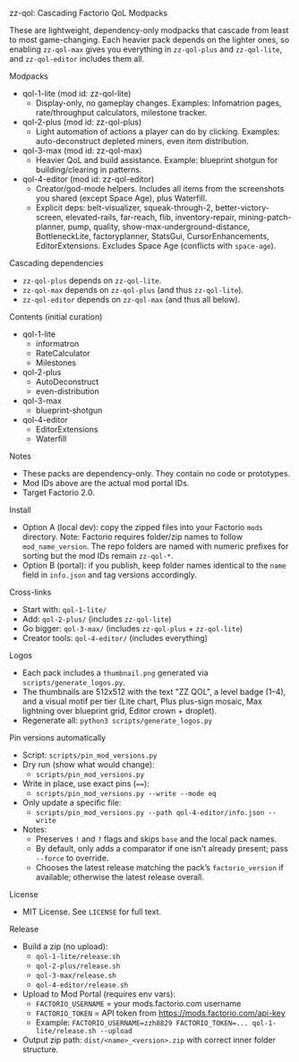 zz-qol: Cascading Factorio QoL Modpacks

These are lightweight, dependency-only modpacks that cascade from least to most game-changing. Each heavier pack depends on the lighter ones, so enabling `zz-qol-max` gives you everything in `zz-qol-plus` and `zz-qol-lite`, and `zz-qol-editor` includes them all.

Modpacks

- qol-1-lite (mod id: zz-qol-lite)
  - Display-only, no gameplay changes. Examples: Infomatrion pages, rate/throughput calculators, milestone tracker.
- qol-2-plus (mod id: zz-qol-plus)
  - Light automation of actions a player can do by clicking. Examples: auto-deconstruct depleted miners, even item distribution.
- qol-3-max (mod id: zz-qol-max)
  - Heavier QoL and build assistance. Example: blueprint shotgun for building/clearing in patterns.
- qol-4-editor (mod id: zz-qol-editor)
  - Creator/god-mode helpers. Includes all items from the screenshots you shared (except Space Age), plus Waterfill.
  - Explicit deps: belt-visualizer, squeak-through-2, better-victory-screen, elevated-rails, far-reach, flib, inventory-repair, mining-patch-planner, pump, quality, show-max-underground-distance, BottleneckLite, factoryplanner, StatsGui, CursorEnhancements, EditorExtensions. Excludes Space Age (conflicts with `space-age`).

Cascading dependencies

- `zz-qol-plus` depends on `zz-qol-lite`.
- `zz-qol-max` depends on `zz-qol-plus` (and thus `zz-qol-lite`).
- `zz-qol-editor` depends on `zz-qol-max` (and thus all below).

Contents (initial curation)

- qol-1-lite
  - informatron
  - RateCalculator
  - Milestones
- qol-2-plus
  - AutoDeconstruct
  - even-distribution
- qol-3-max
  - blueprint-shotgun
- qol-4-editor
  - EditorExtensions
  - Waterfill

Notes

- These packs are dependency-only. They contain no code or prototypes.
- Mod IDs above are the actual mod portal IDs.
- Target Factorio 2.0.

Install

- Option A (local dev): copy the zipped files into your Factorio `mods` directory. Note: Factorio requires folder/zip names to follow `mod_name_version`. The repo folders are named with numeric prefixes for sorting but the mod IDs remain `zz-qol-*`.
- Option B (portal): if you publish, keep folder names identical to the `name` field in `info.json` and tag versions accordingly.

Cross-links

- Start with: `qol-1-lite/`
- Add: `qol-2-plus/` (includes `zz-qol-lite`)
- Go bigger: `qol-3-max/` (includes `zz-qol-plus` + `zz-qol-lite`)
- Creator tools: `qol-4-editor/` (includes everything)

Logos

- Each pack includes a `thumbnail.png` generated via `scripts/generate_logos.py`.
- The thumbnails are 512x512 with the text "ZZ QOL", a level badge (1–4), and a visual motif per tier (Lite chart, Plus plus-sign mosaic, Max lightning over blueprint grid, Editor crown + droplet).
- Regenerate all: `python3 scripts/generate_logos.py`

Pin versions automatically

- Script: `scripts/pin_mod_versions.py`
- Dry run (show what would change):
  - `scripts/pin_mod_versions.py`
- Write in place, use exact pins (`==`):
  - `scripts/pin_mod_versions.py --write --mode eq`
- Only update a specific file:
  - `scripts/pin_mod_versions.py --path qol-4-editor/info.json --write`
- Notes:
  - Preserves `!` and `?` flags and skips `base` and the local pack names.
  - By default, only adds a comparator if one isn’t already present; pass `--force` to override.
  - Chooses the latest release matching the pack’s `factorio_version` if available; otherwise the latest release overall.

License

- MIT License. See `LICENSE` for full text.

Release

- Build a zip (no upload):
  - `qol-1-lite/release.sh`
  - `qol-2-plus/release.sh`
  - `qol-3-max/release.sh`
  - `qol-4-editor/release.sh`
- Upload to Mod Portal (requires env vars):
  - `FACTORIO_USERNAME` = your mods.factorio.com username
  - `FACTORIO_TOKEN` = API token from https://mods.factorio.com/api-key
  - Example: `FACTORIO_USERNAME=zzh8829 FACTORIO_TOKEN=... qol-1-lite/release.sh --upload`
- Output zip path: `dist/<name>_<version>.zip` with correct inner folder structure.
